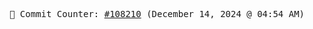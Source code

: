<p align="center">
    <samp>
        📮 Commit Counter: <a href="https://github.com/Javascript-void0/Javascript-void0/commits/main">#108210</a> (December 14, 2024 @ 04:54 AM)
    </samp>
</p>